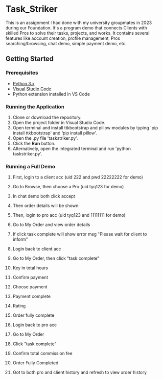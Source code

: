 # Task_Striker
This is an assignment I had done with my university groupmates in 2023 during our Foundation. It's a program demo that connects Clients with skilled Pros to solve their tasks, projects, and works. It contains several features like account creation, profile management, Pros searching/browsing, chat demo, simple payment demo, etc.

## Getting Started

### Prerequisites

- [Python 3.x](https://www.python.org/downloads/)
- [Visual Studio Code](https://code.visualstudio.com/)
- Python extension installed in VS Code

### Running the Application

1. Clone or download the repository.
2. Open the project folder in Visual Studio Code.
3. Open terminal and install ttkbootstrap and pillow modules by typing 'pip install ttkbootstrap' and ‘pip install pillow'.
4. Open the .py file 'taskstriker.py'.
5. Click the **Run** button.
6. Alternatively, open the integrated terminal and run 'python taskstriker.py'.

### Running a Full Demo
1. First, login to a client acc (uid 222 and pwd 22222222 for demo)
2. Go to Browse, then choose a Pro (uid tyq123 for demo)
3. In chat demo both click accept
4. Then order details will be shown

5. Then, login to pro acc (uid tyq123 and 11111111 for demo)
6. Go to My Order and view order details
7. If click task complete will show error msg "Please wait for client to inform"

8. Login back to client acc
9. Go to My Order, then click "task complete"
10. Key in total hours
11. Confirm payment
12. Choose payment
13. Payment complete
14. Rating
15. Order fully complete

16. Login back to pro acc
17. Go to My Order
18. Click "task complete"
19. Confirm total commission fee
20. Order Fully Completed
21. Got to both pro and client history and refresh to view order history

